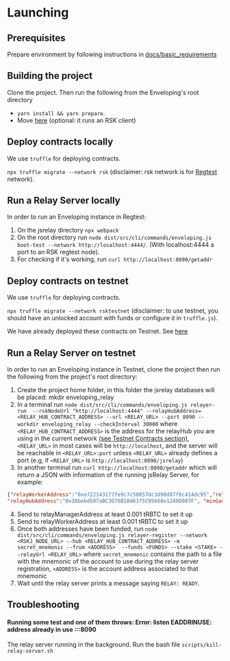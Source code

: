 # Launching

## Prerequisites

Prepare environment by following instructions in [docs/basic_requirements](docs/basic_requirements.md)

## Building the project

Clone the project. Then run the following from the Enveloping's root directory
-  `yarn install && yarn prepare`.
- Move [here](../rsknode/README.md) (optional: it runs an RSK client)

## Deploy contracts locally

We use `truffle` for deploying contracts.

`npx truffle migrate --network rsk` (disclaimer: rsk network is for [Regtest](https://developers.rsk.co/quick-start/step1-install-rsk-local-node/) network).

## Run a Relay Server locally

In order to run an Enveloping instance in Regtest:

1. On the jsrelay directory `npx webpack`
2. On the root directory run `node dist/src/cli/commands/enveloping.js boot-test --network http://localhost:4444/`. (With localhost:4444 a port to an RSK regtest node).
3. For checking if it's working, run `curl http://localhost:8090/getaddr`

## Deploy contracts on testnet

We use `truffle` for deploying contracts.

`npx truffle migrate --network rsktestnet` (disclaimer: to use testnet, you should have an unlocked account with funds or configure it in `truffle.js`).

We have already deployed these contracts on Testnet. See [here](#testnet-contracts)

## Run a Relay Server on testnet

In order to run an Enveloping instance in Testnet, clone the project then run the following from the project's root directory:

1. Create the project home folder, in this folder the jsrelay databases will be placed: mkdir enveloping_relay
2. In a terminal run `node dist/src/cli/commands/enveloping.js relayer-run  --rskNodeUrl "http://localhost:4444" --relayHubAddress=<RELAY_HUB_CONTRACT_ADDRESS> --url <RELAY_URL> --port 8090 --workdir enveloping_relay --checkInterval 30000` where `<RELAY_HUB_CONTRACT_ADDRESS>` is the address for the relayHub you are using in the current network [(see Testnet Contracts section)](#c02.1), `<RELAY_URL>` in most cases will be `http://localhost`, and the server will be reachable in `<RELAY_URL>:port` unless `<RELAY_URL>` already defines a port (e.g, if `<RELAY_URL>` is `http://localhost:8090/jsrelay`)
3. In another terminal run `curl http://localhost:8090/getaddr` which will return a JSON with information of the running jsRelay Server, for example:
```json
{"relayWorkerAddress":"0xe722143177fe9c7c58057dc3d98d87f6c414dc95","relayManagerAddress":"0xe0820002dfaa69cbf8add6a738171e8eb0a5ee54",
"relayHubAddress":"0x38bebd507aBC3D76B10d61f5C95668e1240D087F", "minGasPrice":"6000000000", "chainId":"31", "networkId":"31","ready":false,"version":"2.0.1"}
```
4. Send to relayManagerAddress at least 0.001 tRBTC to set it up
5. Send to relayWorkerAddress at least 0.001 tRBTC to set it up
6. Once both addresses have been funded, run `node dist/src/cli/commands/enveloping.js relayer-register --network <RSKJ_NODE_URL> --hub <RELAY_HUB_CONTRACT_ADDRESS> -m secret_mnemonic --from <ADDRESS>  --funds <FUNDS> --stake <STAKE> --relayUrl <RELAY_URL>` where `secret_mnemonic` contains the path to a file with the mnemonic of the account to use during the relay server registration, `<ADDRESS>` is the account address associated to that mnemonic
7.  Wait until the relay server prints a message saying `RELAY: READY`.

## Troubleshooting

#### Running some test and one of them throws: Error: listen EADDRINUSE: address already in use :::8090

The relay server running in the background. Run the bash file `scripts/kill-relay-server.sh`